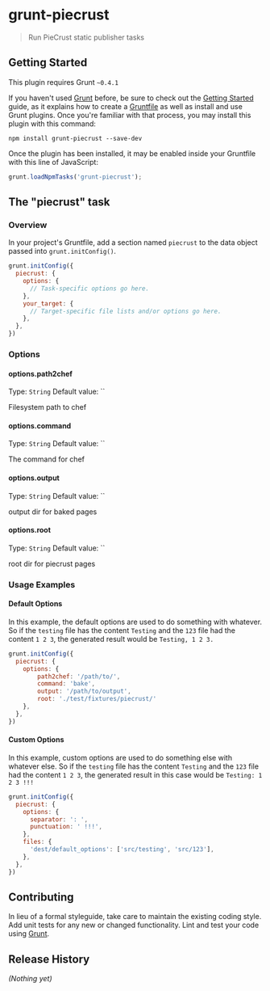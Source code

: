 # grunt-piecrust

> Run PieCrust static publisher tasks

## Getting Started
This plugin requires Grunt `~0.4.1`

If you haven't used [Grunt](http://gruntjs.com/) before, be sure to check out the [Getting Started](http://gruntjs.com/getting-started) guide, as it explains how to create a [Gruntfile](http://gruntjs.com/sample-gruntfile) as well as install and use Grunt plugins. Once you're familiar with that process, you may install this plugin with this command:

```shell
npm install grunt-piecrust --save-dev
```

Once the plugin has been installed, it may be enabled inside your Gruntfile with this line of JavaScript:

```js
grunt.loadNpmTasks('grunt-piecrust');
```

## The "piecrust" task

### Overview
In your project's Gruntfile, add a section named `piecrust` to the data object passed into `grunt.initConfig()`.

```js
grunt.initConfig({
  piecrust: {
    options: {
      // Task-specific options go here.
    },
    your_target: {
      // Target-specific file lists and/or options go here.
    },
  },
})
```

### Options

#### options.path2chef
Type: `String`
Default value: ``

Filesystem path to chef

#### options.command
Type: `String`
Default value: ``

The command for chef

#### options.output
Type: `String`
Default value: ``

output dir for baked pages

#### options.root
Type: `String`
Default value: ``

root dir for piecrust pages

### Usage Examples

#### Default Options
In this example, the default options are used to do something with whatever. So if the `testing` file has the content `Testing` and the `123` file had the content `1 2 3`, the generated result would be `Testing, 1 2 3.`

```js
grunt.initConfig({
  piecrust: {
    options: {
        path2chef: '/path/to/',
        command: 'bake',
        output: '/path/to/output',
        root: './test/fixtures/piecrust/'
    },
  },
})
```

#### Custom Options
In this example, custom options are used to do something else with whatever else. So if the `testing` file has the content `Testing` and the `123` file had the content `1 2 3`, the generated result in this case would be `Testing: 1 2 3 !!!`

```js
grunt.initConfig({
  piecrust: {
    options: {
      separator: ': ',
      punctuation: ' !!!',
    },
    files: {
      'dest/default_options': ['src/testing', 'src/123'],
    },
  },
})
```

## Contributing
In lieu of a formal styleguide, take care to maintain the existing coding style. Add unit tests for any new or changed functionality. Lint and test your code using [Grunt](http://gruntjs.com/).

## Release History
_(Nothing yet)_
